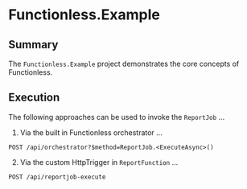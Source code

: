 ﻿Functionless.Example
====================

Summary
-------

The `Functionless.Example` project demonstrates the core concepts of Functionless.

Execution
---------

The following approaches can be used to invoke the `ReportJob` ...

1. Via the built in Functionless orchestrator ...

``` HTTP
POST /api/orchestrator?$method=ReportJob.<ExecuteAsync>()
```

2. Via the custom HttpTrigger in `ReportFunction` ...

``` HTTP
POST /api/reportjob-execute
```
